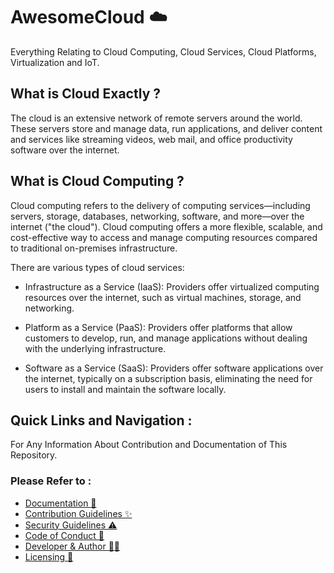 # AwesomeCloud ☁️

Everything Relating to Cloud Computing, Cloud Services, Cloud Platforms, Virtualization and IoT.

## What is Cloud Exactly ?

The cloud is an extensive network of remote servers around the world. These servers store and manage data, run applications, and deliver content and services like streaming videos, web mail, and office productivity software over the internet.

## What is Cloud Computing ?

Cloud computing refers to the delivery of computing services—including servers, storage, databases, networking, software, and more—over the internet ("the cloud"). Cloud computing offers a more flexible, scalable, and cost-effective way to access and manage computing resources compared to traditional on-premises infrastructure.

There are various types of cloud services:

- Infrastructure as a Service (IaaS): Providers offer virtualized computing resources over the internet, such as virtual machines, storage, and networking.

- Platform as a Service (PaaS): Providers offer platforms that allow customers to develop, run, and manage applications without dealing with the underlying infrastructure.

- Software as a Service (SaaS): Providers offer software applications over the internet, typically on a subscription basis, eliminating the need for users to install and maintain the software locally.
## Quick Links and Navigation :
For Any Information About Contribution and Documentation of This Repository. <br>
### Please Refer to : 
- [Documentation 📖](https://github.com/offensive-vk/AwesomeCloud/blob/master/.github/readme.md) <br>
- [Contribution Guidelines ✨](https://github.com/offensive-vk/AwesomeCloud/blob/master/.github/contributing.md) <br>
- [Security Guidelines ⚠️](https://github.com/offensive-vk/AwesomeCloud/blob/master/.github/security.md) <br>
- [Code of Conduct 🙌](https://github.com/offensive-vk/AwesomeCloud/blob/master/.github/code_of_conduct.md) <br>
- [Developer & Author 🧑‍💻](https://github.com/offensive-vk/) <br>
- [Licensing 🔑](https://github.com/offensive-vk/AwesomeCloud/blob/master/license)